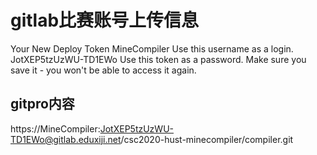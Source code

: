 

# gitlab比赛账号上传信息
Your New Deploy Token
MineCompiler
Use this username as a login.
JotXEP5tzUzWU-TD1EWo
Use this token as a password. Make sure you save it - you won't be able to access it again.

## gitpro内容

https://MineCompiler:JotXEP5tzUzWU-TD1EWo@gitlab.eduxiji.net/csc2020-hust-minecompiler/compiler.git